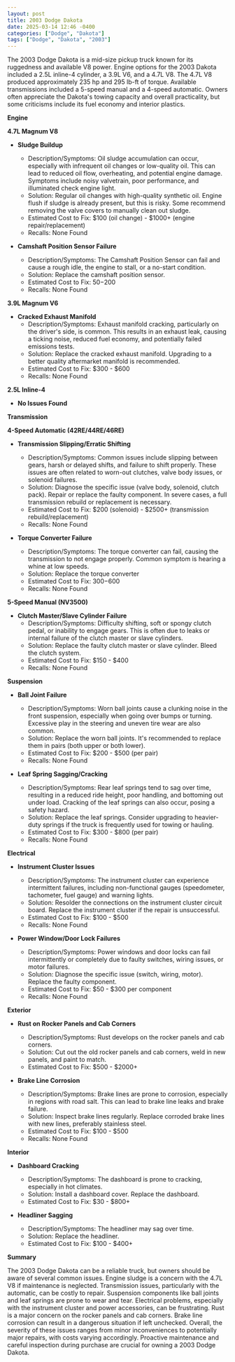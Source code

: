 ```yaml
---
layout: post
title: 2003 Dodge Dakota
date: 2025-03-14 12:46 -0400
categories: ["Dodge", "Dakota"]
tags: ["Dodge", "Dakota", "2003"]
---
```

The 2003 Dodge Dakota is a mid-size pickup truck known for its ruggedness and available V8 power. Engine options for the 2003 Dakota included a 2.5L inline-4 cylinder, a 3.9L V6, and a 4.7L V8. The 4.7L V8 produced approximately 235 hp and 295 lb-ft of torque. Available transmissions included a 5-speed manual and a 4-speed automatic. Owners often appreciate the Dakota's towing capacity and overall practicality, but some criticisms include its fuel economy and interior plastics.

**Engine**

**4.7L Magnum V8**

*   **Sludge Buildup**
    *   Description/Symptoms: Oil sludge accumulation can occur, especially with infrequent oil changes or low-quality oil. This can lead to reduced oil flow, overheating, and potential engine damage. Symptoms include noisy valvetrain, poor performance, and illuminated check engine light.
    *   Solution: Regular oil changes with high-quality synthetic oil. Engine flush if sludge is already present, but this is risky. Some recommend removing the valve covers to manually clean out sludge.
    *   Estimated Cost to Fix: $100 (oil change) - $1000+ (engine repair/replacement)
    *   Recalls: None Found

*   **Camshaft Position Sensor Failure**
    *   Description/Symptoms: The Camshaft Position Sensor can fail and cause a rough idle, the engine to stall, or a no-start condition.
    *   Solution: Replace the camshaft position sensor.
    *   Estimated Cost to Fix: $50-$200
    *   Recalls: None Found

**3.9L Magnum V6**

*   **Cracked Exhaust Manifold**
    *   Description/Symptoms: Exhaust manifold cracking, particularly on the driver's side, is common. This results in an exhaust leak, causing a ticking noise, reduced fuel economy, and potentially failed emissions tests.
    *   Solution: Replace the cracked exhaust manifold. Upgrading to a better quality aftermarket manifold is recommended.
    *   Estimated Cost to Fix: $300 - $600
    *   Recalls: None Found

**2.5L Inline-4**
*   **No Issues Found**

**Transmission**

**4-Speed Automatic (42RE/44RE/46RE)**

*   **Transmission Slipping/Erratic Shifting**
    *   Description/Symptoms: Common issues include slipping between gears, harsh or delayed shifts, and failure to shift properly. These issues are often related to worn-out clutches, valve body issues, or solenoid failures.
    *   Solution: Diagnose the specific issue (valve body, solenoid, clutch pack). Repair or replace the faulty component. In severe cases, a full transmission rebuild or replacement is necessary.
    *   Estimated Cost to Fix: $200 (solenoid) - $2500+ (transmission rebuild/replacement)
    *   Recalls: None Found

*   **Torque Converter Failure**
    *   Description/Symptoms: The torque converter can fail, causing the transmission to not engage properly. Common symptom is hearing a whine at low speeds.
    *   Solution: Replace the torque converter
    *   Estimated Cost to Fix: $300-$600
    *   Recalls: None Found

**5-Speed Manual (NV3500)**

*   **Clutch Master/Slave Cylinder Failure**
    *   Description/Symptoms: Difficulty shifting, soft or spongy clutch pedal, or inability to engage gears. This is often due to leaks or internal failure of the clutch master or slave cylinders.
    *   Solution: Replace the faulty clutch master or slave cylinder. Bleed the clutch system.
    *   Estimated Cost to Fix: $150 - $400
    *   Recalls: None Found

**Suspension**

*   **Ball Joint Failure**
    *   Description/Symptoms: Worn ball joints cause a clunking noise in the front suspension, especially when going over bumps or turning. Excessive play in the steering and uneven tire wear are also common.
    *   Solution: Replace the worn ball joints. It's recommended to replace them in pairs (both upper or both lower).
    *   Estimated Cost to Fix: $200 - $500 (per pair)
    *   Recalls: None Found

*   **Leaf Spring Sagging/Cracking**
    *   Description/Symptoms: Rear leaf springs tend to sag over time, resulting in a reduced ride height, poor handling, and bottoming out under load. Cracking of the leaf springs can also occur, posing a safety hazard.
    *   Solution: Replace the leaf springs. Consider upgrading to heavier-duty springs if the truck is frequently used for towing or hauling.
    *   Estimated Cost to Fix: $300 - $800 (per pair)
    *   Recalls: None Found

**Electrical**

*   **Instrument Cluster Issues**
    *   Description/Symptoms: The instrument cluster can experience intermittent failures, including non-functional gauges (speedometer, tachometer, fuel gauge) and warning lights.
    *   Solution: Resolder the connections on the instrument cluster circuit board. Replace the instrument cluster if the repair is unsuccessful.
    *   Estimated Cost to Fix: $100 - $500
    *   Recalls: None Found

*   **Power Window/Door Lock Failures**
    *   Description/Symptoms: Power windows and door locks can fail intermittently or completely due to faulty switches, wiring issues, or motor failures.
    *   Solution: Diagnose the specific issue (switch, wiring, motor). Replace the faulty component.
    *   Estimated Cost to Fix: $50 - $300 per component
    *   Recalls: None Found

**Exterior**

*   **Rust on Rocker Panels and Cab Corners**
    *   Description/Symptoms: Rust develops on the rocker panels and cab corners.
    *   Solution: Cut out the old rocker panels and cab corners, weld in new panels, and paint to match.
    *   Estimated Cost to Fix: $500 - $2000+

*   **Brake Line Corrosion**
    *   Description/Symptoms: Brake lines are prone to corrosion, especially in regions with road salt. This can lead to brake line leaks and brake failure.
    *   Solution: Inspect brake lines regularly. Replace corroded brake lines with new lines, preferably stainless steel.
    *   Estimated Cost to Fix: $100 - $500
    *   Recalls: None Found

**Interior**

*   **Dashboard Cracking**
    *   Description/Symptoms: The dashboard is prone to cracking, especially in hot climates.
    *   Solution: Install a dashboard cover. Replace the dashboard.
    *   Estimated Cost to Fix: $30 - $800+

*   **Headliner Sagging**
    *   Description/Symptoms: The headliner may sag over time.
    *   Solution: Replace the headliner.
    *   Estimated Cost to Fix: $100 - $400+

**Summary**

The 2003 Dodge Dakota can be a reliable truck, but owners should be aware of several common issues. Engine sludge is a concern with the 4.7L V8 if maintenance is neglected. Transmission issues, particularly with the automatic, can be costly to repair. Suspension components like ball joints and leaf springs are prone to wear and tear. Electrical problems, especially with the instrument cluster and power accessories, can be frustrating. Rust is a major concern on the rocker panels and cab corners. Brake line corrosion can result in a dangerous situation if left unchecked. Overall, the severity of these issues ranges from minor inconveniences to potentially major repairs, with costs varying accordingly. Proactive maintenance and careful inspection during purchase are crucial for owning a 2003 Dodge Dakota.

